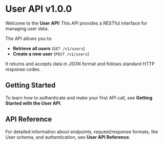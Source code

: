 # User API v1.0.0

Welcome to the **User API**! This API provides a RESTful interface for managing user data.

The API allows you to:
- **Retrieve all users** (`GET /v1/users`)
- **Create a new user** (`POST /v1/users`)

It returns and accepts data in JSON format and follows standard HTTP response codes.


## Getting Started

To learn how to authenticate and make your first API call, see **Getting Started with the User API**.

## API Reference

For detailed information about endpoints, request/response formats, the User schema, and authentication, see **User API Reference**.

